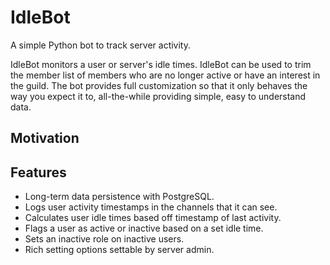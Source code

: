 # IdleBot
A simple Python bot to track server activity.

IdleBot monitors a user or server's idle times. IdleBot can be used to trim the member list of members who are no longer active or have an interest in the guild. The bot provides full customization so that it only behaves the way you expect it to, all-the-while providing simple, easy to understand data.

## Motivation


## Features
- Long-term data persistence with PostgreSQL.
- Logs user activity timestamps in the channels that it can see.
- Calculates user idle times based off timestamp of last activity.
- Flags a user as active or inactive based on a set idle time.
- Sets an inactive role on inactive users.
- Rich setting options settable by server admin.

